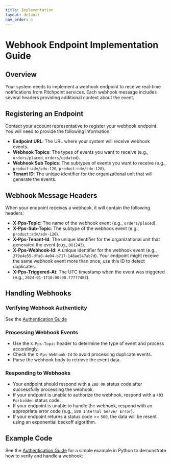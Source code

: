 ```yaml
---
title: Implementation
layout: default
nav_order: 4
---
```


# Webhook Endpoint Implementation Guide

## Overview
Your system needs to implement a webhook endpoint to receive real-time notifications from Pitchpoint services. Each webhook message includes several headers providing additional context about the event.

## Registering an Endpoint
Contact your account representative to register your webhook endpoint. You will need to provide the following information:
- **Endpoint URL**: The URL where your system will receive webhook events.
- **Webhook Topics**: The types of events you want to receive (e.g., `orders/placed`, `orders/updated`).
- **Webhook Sub Topics**: The subtypes of events you want to receive (e.g., `product:adv/adv-120`, `product:cdv/cdv-120`).
- **Tenant ID**: The unique identifier for the organizational unit that will generate the events.

## Webhook Message Headers
When your endpoint receives a webhook, it will contain the following headers:

- **X-Pps-Topic**: The name of the webhook event (e.g., `orders/placed`).
- **X-Pps-Sub-Topic**: The subtype of the webhook event (e.g., `product:adv/adv-120`).
- **X-Pps-Tenant-Id**: The unique identifier for the organizational unit that generated the event (e.g., `OU1243`).
- **X-Pps-Webhook-Id**: A unique identifier for the webhook event (e.g., `279e4e55-dfa0-4e04-b717-148ae547ab7d`). Your endpoint might receive the same webhook event more than once; use this ID to detect duplicates.
- **X-Pps-Triggered-At**: The UTC timestamp when the event was triggered (e.g., `2024-01-1T10:00:00.7777748Z`).

## Handling Webhooks
### Verifying Webhook Authenticity
See the [Authentication Guide](/webhooks/authentication)

### Processing Webhook Events
- Use the `X-Pps-Topic` header to determine the type of event and process accordingly.
- Check the `X-Pps-Webhook-Id` to avoid processing duplicate events.
- Parse the webhook body to retrieve the event data.

### Responding to Webhooks
- Your endpoint should respond with a `200 OK` status code after successfully processing the webhook.
- If your endpoint is unable to authorize the webhook, respond with a `403 Forbidden` status code.
- If your endpoint is unable to handle the webhook, respond with an appropriate error code (e.g., `500 Internal Server Error`).
- If your endpoint returns a status code >= `500`, the data will be resent using an exponential backoff algorithm.

## Example Code
See the [Authentication Guide](/webhooks/authentication) for a simple example in Python to demonstrate how to verify and handle a webhook:


